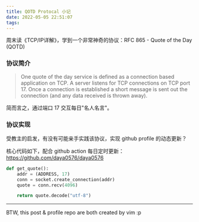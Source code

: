 ```yaml
---
title: QOTD Protocal 小记
date: 2022-05-05 22:51:07
tags:
---
```


周末读《TCP/IP详解》，学到一个非常神奇的协议：RFC 865 - Quote of the Day (QOTD) 

<!--more-->

### 协议简介

> One quote of the day service is defined as a connection based application on TCP.  A server listens for TCP connections on TCP port 17.  Once a connection is established a short message is sent out the connection (and any data received is thrown away).

简而言之，通过端口 17 交互每日"名人名言"。


### 协议实现

受教主的启发，有没有可能亲手实践该协议，实现 github profile 的动态更新？

核心代码如下，配合 github action 每日定时更新：https://github.com/daya0576/daya0576
```python
def get_quote():
    addr = (ADDRESS, 17)
    conn = socket.create_connection(addr)
    quote = conn.recv(4096)

    return quote.decode("utf-8")
```

---

BTW, this post & profile repo are both created by vim :p 


